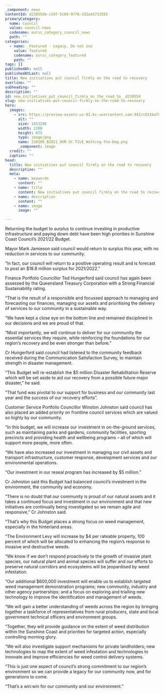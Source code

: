 ```yaml
---
_component: news
contentId: d23055de-c197-5c69-9776-332a41713555
primaryCategory:
  name: Council
  value: council-news
  codename: oursc_category_council_news
  path: ""
categories:
  - name: _Featured - Legacy. Do not use
    value: featured
    codename: oursc_category_featured
    path: ""
tags: []
publishedAt: null
publishedAtLast: null
title: New initiatives put council firmly on the road to recovery
overline: ""
subheading: ""
description: ""
id: new_initiatives_put_council_firmly_on_the_road_to__d23055d
slug: new-initiatives-put-council-firmly-on-the-road-to-recovery
hero:
  images:
    - src: https://preview-assets-us-01.kc-usercontent.com:443/c631baf8-1b46-001f-580c-d0001b68b4a8/5b14fe73-882e-4938-ab33-d6ff9606ef4e/210108_B2021_OUR-SC-TILE_Walking-the-Dog.png
      alt: ""
      size: 1453296
      width: 1200
      height: 675
      type: image/png
      name: 210108_B2021_OUR-SC-TILE_Walking-the-Dog.png
      _component: image
  credit: ""
  caption: ""
head:
  title: New initiatives put council firmly on the road to recovery
  description: ""
  meta:
    - name: keywords
      content: ""
    - name: title
      content: New initiatives put council firmly on the road to recovery
    - name: description
      content: ""
    - name: image
      image: ""

---
```

Returning the budget to surplus to continue investing in productive infrastructure and paying down debt have been high priorities in Sunshine Coast Council’s 2021/22 Budget.

Mayor Mark Jamieson said council would return to surplus this year, with no reduction in services to our community.

“In fact, our council will return to a positive operating result and is forecast to post an $18.8 million surplus for 2021/2022.” 

Finance Portfolio Councillor Ted Hungerford said council has again been assessed by the Queensland Treasury Corporation with a Strong Financial Sustainability rating.

“That is the result of a responsible and focussed approach to managing and forecasting our finances, managing our assets and prioritising the delivery of services to our community in a sustainable way.

“We have kept a close eye on the bottom line and remained disciplined in our decisions and we are proud of that.

“Most importantly, we will continue to deliver for our community the essential services they require, while reinforcing the foundations for our region’s recovery and be even stronger than before.”

Cr Hungerford said council had listened to the community feedback received during the Communication Satisfaction Survey, to maintain strength in disaster management.

“This Budget will re-establish the $5 million Disaster Rehabilitation Reserve which will be set aside to aid our recovery from a possible future major disaster,” he said.

“That fund was pivotal to our support for business and our community last year and the success of our recovery efforts”.

Customer Service Portfolio Councillor Winston Johnston said council has also placed an added priority on frontline council services which are valued so highly by our community.

“In this budget, we will increase our investment in on-the-ground services, such as maintaining parks and gardens, community facilities, sporting precincts and providing health and wellbeing programs – all of which will support more people, more often.

“We have also increased our investment in managing our civil assets and transport infrastructure, customer response, development services and our environmental operations.

“Our investment in our reseal program has increased by $5 million.”

Cr Johnston said this Budget had balanced council’s investment in the environment, the community and economy.

“There is no doubt that our community is proud of our natural assets and it takes a continued focus and investment in our environment and that new initiatives are continually being investigated so we remain agile and responsive,” Cr Johnston said.

“That’s why this Budget places a strong focus on weed management, especially in the hinterland areas.

“The Environment Levy will increase by $4 per rateable property, 100 percent of which will be allocated to enhancing the region’s response to invasive and destructive weeds.

“We know if we don’t respond proactively to the growth of invasive plant species, our natural plant and animal species will suffer and our efforts to preserve natural corridors and ecosystems will be jeopardised by weed infestation.

“Our additional $600,000 investment will enable us to establish targeted weed management demonstration programs; new community, industry and other agency partnerships; and a focus on exploring and trialling new technology to improve the identification and management of weeds.

“We will gain a better understanding of weeds across the region by bringing together a taskforce of representatives from rural producers, state and local government technical officers and environment groups.

“Together, they will provide guidance on the extent of weed distribution within the Sunshine Coast and priorities for targeted action, especially controlling morning glory.

“We will also investigate support mechanisms for private landholders; new technologies to map the extent of weed infestation and technologies to innovate and improve efficiencies for weed control delivery systems.

“This is just one aspect of council’s strong commitment to our region’s environment so we can provide a legacy for our community now, and for generations to come.

“That’s a win:win for our community and our environment.”
